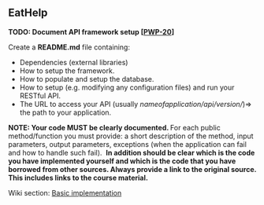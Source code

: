 ## EatHelp

<strong>TODO: Document API framework setup [<a href="https://czeko.atlassian.net/browse/PWP-20">PWP-20</a>]</strong>

Create a <strong>README.md</strong> file containing:

<ul>
    <li>Dependencies (external libraries)</li>
    <li>How to setup the framework.</li>
    <li>How to populate and setup the database.</li>
    <li>How to setup (e.g. modifying any configuration files) and run your RESTful API.</li>
    <li>The URL to access your API (usually <em>nameofapplication/api/version/</em>)=&gt; the path to your application.</li>
</ul>
<strong>NOTE: Your code MUST be clearly documented. </strong>For each public method/function you must provide: a short description of the method, input parameters, output parameters, exceptions (when the application can fail and how to handle such fail). 
&nbsp;<strong>In addition should be clear which is the code you have implemented yourself and which is the code that you have borrowed from other sources. Always provide a link to the original source. This includes links to the course material.</strong>

Wiki section: <a href="https://github.com/chubozeko/PWP/wiki/restful-api-implementation#basic-implementation">Basic implementation</a>



